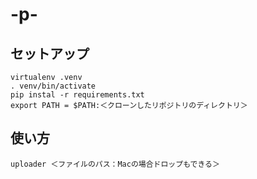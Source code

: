 # -p-

## セットアップ
```
virtualenv .venv
. venv/bin/activate
pip instal -r requirements.txt
export PATH = $PATH:＜クローンしたリポジトリのディレクトリ＞
```

## 使い方
```
uploader ＜ファイルのパス：Macの場合ドロップもできる＞
```